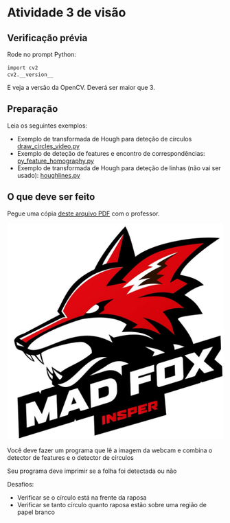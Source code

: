 # Atividade 3 de visão

## Verificação prévia

Rode no prompt Python:

```
import cv2
cv2.__version__
```

E veja a versão da OpenCV. Deverá ser maior que 3.

## Preparação

Leia os seguintes exemplos:

- Exemplo de transformada de Hough para deteção de círculos [draw_circles_video.py](draw_circles_video.py)
- Exemplo de deteção de features e encontro de correspondências: [py_feature_homography.py](py_feature_homography.py)
- Exemplo de transformada de Hough para deteção de linhas (não vai ser usado): [houghlines.py](houghlines.py)

## O que deve ser feito

Pegue uma cópia [deste arquivo PDF](padrao_rastrear.pdf) com o professor.  

![Padrão a ser rastreado](madfox.jpg)

Você deve fazer um programa que lê a imagem da webcam e combina o detector de features e o detector de círculos

Seu programa deve imprimir se a folha foi detectada ou não


Desafios:

* Verificar se o círculo está na frente da raposa
* Verificar se tanto círculo quanto raposa estão sobre uma região de papel branco

